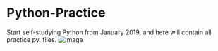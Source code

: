 # Python-Practice
Start self-studying Python from January 2019, and here will contain all practice py. files.
![image](https://github.com/PythonandLee/Python_Practice-Day1/blob/master/python_crash_course.jpg)
